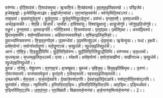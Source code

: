 

  
वरु॑णंवः। वो॒रि॒शाद॑सं। रि॒शाद॑समृ॒चा। ऋ॒चामि॒त्रं। मि॒त्रंह॑वामहे। ह॒वा॒म॒ह॒इति॑हवामहे ।। परि॑व्र॒जेव॑। व्र॒जेव॑बा॒ह्वोः। व्र॒जेवेति॑व्र॒जाऽइ॑व। बा॒ह्वोर्ज॑ग॒न्वांसा॑। ज॒ग॒न्वांसा॒स्व॑र्नरं। स्व॑र्नर॒मिति॒स्वः॑ऽनरं।।  
ताबा॒हवा॑। बा॒हवा॑सुचे॒तुना॑। सु॒चे॒तुना॒प्र। सु॒चे॒तुनेति॑सु॒ऽचे॒तुना॑। प्रय॑न्तं। य॒न्त॒म॒स्मै॒। अ॒स्मा॒अर्च॑ते। अर्च॑त॒इत्यर्च॑ते।। शेवं॒हि। हिजा॒र्यं॑। जा॒र्यं॑वां। वां॒विश्वा॑सु। विश्वा॑सु॒क्षासु॑। क्षासु॒जोगु॑वे। जोगु॑व॒इति॒जोगु॑वे।।  
यन्नू॒नं। नू॒नम॒श्यां। अ॒श्याङ्गतिं॑। गतिं॑मि॒त्रस्य॑। मि॒त्रस्य॑यायां। या॒यां॒प॒था। प॒थेति॑प॒था।। अस्य॑प्रि॒यस्य॑। प्रि॒यस्य॒शर्म॑णि। शर्म॒ण्यहिं॑सानस्य। अहिं॑सानस्यसश्चि॒रे। स॒श्चि॒रइति॑स॒श्चि॒रे।।  
यु॒वाभ्यां॑मित्रावरुणा। मि॒त्रा॒व॒रु॒णॊप॒मं। उ॒प॒मन्धे॑यां। उ॒प॒ममित्यु॑प॒ऽमं। धे॒या॒मृ॒चा। ऋ॒चेत्यृ॒चा।। यध्द॑। ह॒क्षये॑। क्षये॑म॒घोनां॑। म॒घोनां॑स्तोतॄ॒॒णां। स्तो॒तॄ॒॒॒णाञ्च॑। च॒स्पू॒र्धसे॑। स्पू॒र्धस॒इति॑स्पू॒र्धसे॑।।  
आनः॑। नो॒मि॒त्र॒। मि॒त्र॒सु॒दी॒तिभिः॑। सु॒दी॒तिभि॒र्वरु॑णः। सु॒दी॒तिभि॒रिति॑सु॒ऽदी॒तिभिः॑। वरु॑णश्च। च॒स॒धस्थे॑। स॒धस्थ॒आ। स॒धस्थ॒इति॑स॒धऽस्थे॑। एत्या।। स्वेक्षये॑। क्षये॑म॒घोनां॑। म॒घोनां॒सखी॑नां। सखी॑नाञ्च। च॒स्पू॒र्धसे॑। स्पू॒र्धस॒इति॑स्पू॒र्धसे॑।।  
यु॒वन्नः॑। नो॒येषु॑। येषु॑वरुण। व॒रु॒ण॒क्ष॒त्रं। क्ष॒त्रम्बृ॒हत्। बृ॒हच्च॑। च॒बि॒भृ॒थः॒। बि॒भृ॒थ॒इति॑बिभृथः।। उ॒रुणः॑। नो॒वाज॑सातये। वाज॑सातयेकृ॒तं। कृ॒तंरा॒ये। रा॒येस्व॒स्तये॑। स्व॒स्तय॒इति॑स्व॒स्तये॑।।  
उ॒च्छत्यां॑मे। मे॒य॒ज॒ता। य॒ज॒तादे॒वक्ष॑त्रे। दे॒वक्ष॑त्रे॒रुश॑द्गवि। दे॒वक्ष॑त्र॒इति॑दे॒वऽक्ष॑त्रे। रुश॑द्ग॒वीति॒रुश॑त्ऽगवि।। सु॒तंसोमं॑। सोम॒न्न। नह॒स्तिभिः॑। ह॒स्तिभि॒राप॒ड्भिः। ह॒स्तिभि॒रिति॑ह॒स्तिऽभिः॑। आप॒ड्भिः। प॒ड्भिर्धा॑वतं। प॒ड्भिरि॑तिप॒ट्ऽभिः। धा॒व॒तं॒न॒रा॒। न॒रा॒बिभ्र॑तौ। बिभ्र॑तावर्च॒नान॑सं। अ॒र्च॒नान॑स॒मित्य॑र्च॒नान॑सं।। 2।।  

